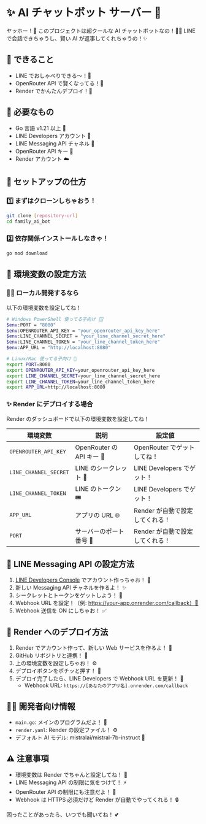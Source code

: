 # ✨ AI チャットボット サーバー 🤖

ヤッホー！👋 このプロジェクトは超クールな AI チャットボットなの！💁‍♀️
LINE で会話できちゃうし、賢い AI が返事してくれちゃうの！✨

## 🌟 できること

- LINE でおしゃべりできる～！💬
- OpenRouter API で賢くなってる！🧠
- Render でかんたんデプロイ！🚀

## 🎯 必要なもの

- Go 言語 v1.21 以上 💪
- LINE Developers アカウント 📱
- LINE Messaging API チャネル 💌
- OpenRouter API キー 🔑
- Render アカウント ☁️

## 🎨 セットアップの仕方

### 1️⃣ まずはクローンしちゃおう！
```bash
git clone [repository-url]
cd family_ai_bot
```

### 2️⃣ 依存関係インストールしなきゃ！
```bash
go mod download
```

## 💫 環境変数の設定方法

### 👩‍💻 ローカル開発するなら
以下の環境変数を設定してね！

```bash
# Windows PowerShell 使ってる子向け 🪟
$env:PORT = "8080"
$env:OPENROUTER_API_KEY = "your_openrouter_api_key_here"
$env:LINE_CHANNEL_SECRET = "your_line_channel_secret_here"
$env:LINE_CHANNEL_TOKEN = "your_line_channel_token_here"
$env:APP_URL = "http://localhost:8080"

# Linux/Mac 使ってる子向け 🍎
export PORT=8080
export OPENROUTER_API_KEY=your_openrouter_api_key_here
export LINE_CHANNEL_SECRET=your_line_channel_secret_here
export LINE_CHANNEL_TOKEN=your_line_channel_token_here
export APP_URL=http://localhost:8080
```

### ✨ Render にデプロイする場合
Render のダッシュボードで以下の環境変数を設定してね！

| 環境変数 | 説明 | 設定値 |
|----------|------|--------|
| `OPENROUTER_API_KEY` | OpenRouter の API キー 🔑 | OpenRouter でゲットしてね！ |
| `LINE_CHANNEL_SECRET` | LINE のシークレット 🤫 | LINE Developers でゲット！ |
| `LINE_CHANNEL_TOKEN` | LINE のトークン 🎟️ | LINE Developers でゲット！ |
| `APP_URL` | アプリの URL 🌐 | Render が自動で設定してくれる！ |
| `PORT` | サーバーのポート番号 🔌 | Render が自動で設定してくれる！ |

## 📱 LINE Messaging API の設定方法

1. [LINE Developers Console](https://developers.line.biz/console/) でアカウント作っちゃお！ 📝
2. 新しい Messaging API チャネルを作るよ！ ✨
3. シークレットとトークンをゲットしよう！ 🎁
4. Webhook URL を設定！（例: https://your-app.onrender.com/callback）🔗
5. Webhook 送信を ON にしちゃお！ ✅

## 🚀 Render へのデプロイ方法

1. Render でアカウント作って、新しい Web サービスを作るよ！ 💫
2. GitHub リポジトリと連携！ 🤝
3. 上の環境変数を設定しちゃお！ ⚙️
4. デプロイボタンをポチッと押す！ 🎯
5. デプロイ完了したら、LINE Developers で Webhook URL を更新！ 🔄
   - Webhook URL: `https://[あなたのアプリ名].onrender.com/callback`

## 👩‍💻 開発者向け情報

- `main.go`: メインのプログラムだよ！ 📝
- `render.yaml`: Render の設定ファイル！ ⚙️
- デフォルト AI モデル: mistralai/mistral-7b-instruct 🤖

## ⚠️ 注意事項

- 環境変数は Render でちゃんと設定してね！ 🔐
- LINE Messaging API の制限に気をつけて！ ⚡
- OpenRouter API の制限にも注意だよ！ 🌈
- Webhook は HTTPS 必須だけど Render が自動でやってくれる！ 🔒

困ったことがあったら、いつでも聞いてね！ 💕 
